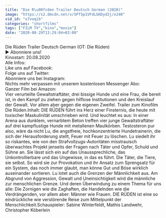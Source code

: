 ```yaml
---
title: "Die R\u00fcden Trailer Deutsch German (2020)"
image: "https://s2.dmcdn.net/v/SPfSp1VFdLGKDyd3j/x240"
vid_id: "x7voqib"
categories: "shortfilms"
tags: ["FILM TV","kino","movie"]
date: "2020-08-29T13:29:04+03:00"
---
```

Die Rüden Trailer Deutsch German (OT: Die Rüden)  <br>▶ Abonniere uns!   <br>Kinostart: 20.08.2020  <br>Alle Infos:   <br>Like uns auf Facebook:   <br>Folge uns auf Twitter:   <br>Abonniere uns bei Instagram:   <br>Nichts mehr verpassen mit unserem kostenlosen Messenger Abo:   <br>Ganzer Film bei Amazon:   <br>Vier verurteilte Gewaltstraftäter, drei bissige Hunde und eine Frau, die bereit ist, in den Kampf zu ziehen gegen hilflose Institutionen und den Kreislauf der Gewalt. Vor allem aber gegen die eigenen Zweifel. Trailer zum Kinofilm Die Rüden.Inhalt: DIE RÜDEN führt ins Herz einer Finsternis, die heute mit toxischer Maskulinität umschrieben wird. Und leuchtet es aus: In einer Arena aus dunklem, vernarbtem Beton treffen vier junge Gewaltstraftäter auf drei kampflustige Hunde mit metallenen Maulkörben. Testosteron pur also, wäre da nicht Lu, die angstfreie, hochkonzentrierte Hundetrainerin, die sich der Herausforderung stellt, Feuer mit Feuer zu löschen. Lu siedelt ihr so riskantes, wie von den Strafvollzugs-Autoritäten misstrauisch überwachtes Projekt jenseits der Fragen nach Täter und Opfer, Schuld und Sühne an. Sie lässt sich ein auf das Unaussprechliche, das Unkontrollierbare und das Ungewisse, in das es führt. Die Täter, die Tiere, sie selbst. So wird sie zur Provokation und ihr Ansatz zum Sprengsatz für ein System, das noch immer glaubt, man könne Gut und Böse wirklich auseinander sortieren. Lu lotet auch die Grenzen der Männlichkeit aus. Am Abgrund von Aggression, Gewalt und Uneinsichtigkeit wird die männliche zur menschlichen Grenze. Und deren Überwindung zu einem Thema für uns alle: Die Zornigen wie die Zaghaften, die Handelnden wie die Verdrängenden, vor allem aber: Männer wie Frauen. DIE RÜDEN ist eine so eindrückliche wie verstörende Reise zum Mittelpunkt der Menschlichkeit.Schauspieler: Sabine Winterfeldt, Mathis Landwehr, Christopher Köberlein
